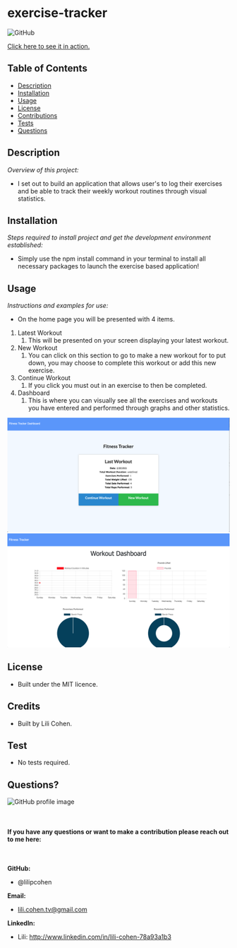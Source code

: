 # exercise-tracker

![GitHub](https://img.shields.io/badge/license-MIT-green)

<a href="https://exercise-workouts-tracker.herokuapp.com/?id=6031dff32aa4ad0015231f4f">Click here to see it in action.</a>

## Table of Contents

- [Description](#description)
- [Installation](#installation)
- [Usage](#usage)
- [License](#license)
- [Contributions](#contributions)
- [Tests](#tests)
- [Questions](#questions)

## Description

_Overview of this project:_

- I set out to build an application that allows user's to log their exercises and be able to track their weekly workout routines through visual statistics.

## Installation

_Steps required to install project and get the development environment established:_

- Simply use the npm install command in your terminal to install all necessary packages to launch the exercise based application!

## Usage

_Instructions and examples for use:_

- On the home page you will be presented with 4 items.

1. Latest Workout
   1. This will be presented on your screen displaying your latest workout.
2. New Workout
   1. You can click on this section to go to make a new workout for to put down, you may choose to complete this workout or add this new exercise.
3. Continue Workout
   1. If you click you must out in an exercise to then be completed.
4. Dashboard
   1. This is where you can visually see all the exercises and workouts you have entered and performed through graphs and other statistics.

<img src="./public/images/home-page.png">
<img src="./public/images/dashboard.png">

## License

- Built under the MIT licence.

## Credits

- Built by Lili Cohen.

## Test

- No tests required.

## Questions?

<p float="left">
<img src="https://avatars.githubusercontent.com/u/69019881?s=460&u=6854268124a5fbb368c638a74662e170b27b5e15&v=4" alt="GitHub profile image" width="150">
</p>
<br>

#### If you have any questions or want to make a contribution please reach out to me here:

<br>

**GitHub:**

- @lilipcohen <br>

**Email:**

- lili.cohen.tv@gmail.com <br>

**LinkedIn:**

- Lili: http://www.linkedin.com/in/lili-cohen-78a93a1b3
